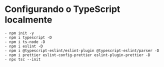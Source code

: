 # Configurando o TypeScript localmente
    - npm init -y
    - npm i typescript -D
    - npm i ts-node -D
    - npm i eslint -D
    - npm i @typescript-eslint/eslint-plugin @typescript-eslint/parser -D
    - npm i prettier eslint-config-prettier eslint-plugin-prettier -D
    - npx tsc --init